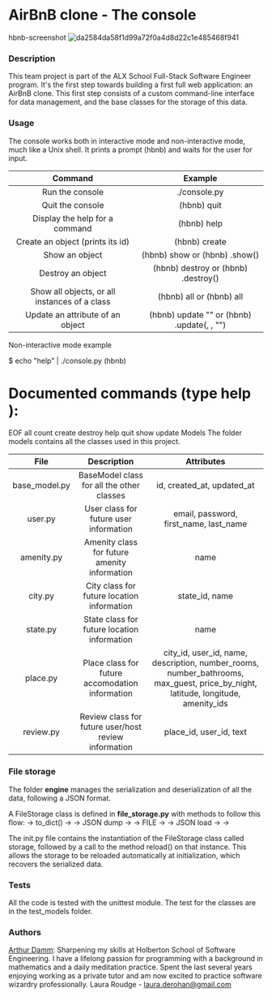 # AirBnB clone - The console

hbnb-screenshot
![da2584da58f1d99a72f0a4d8d22c1e485468f941](https://user-images.githubusercontent.com/79590894/183462359-c71b949f-2aa9-48c0-bec0-0fcc535391d9.png)

### Description

This team project is part of the ALX School Full-Stack Software Engineer program. It's the first step towards building a first full web application: an AirBnB clone. This first step consists of a custom command-line interface for data management, and the base classes for the storage of this data.

### Usage
The console works both in interactive mode and non-interactive mode, much like a Unix shell. It prints a prompt (hbnb) and waits for the user for input.

|Command|  Example|
|:------:|  :--------:|
Run the console|   ./console.py
Quit the console|   (hbnb) quit
Display the help for a command  | (hbnb) help <command>
Create an object (prints its id) |  (hbnb) create <class>
Show an object |  (hbnb) show <class> <id> or (hbnb) <class>.show(<id>)|
Destroy an object|   (hbnb) destroy <class> <id> or (hbnb) <class>.destroy(<id>)
Show all objects, or all instances of a class  | (hbnb) all or (hbnb) all <class>
|Update an attribute of an object|  (hbnb) update <class> <id> <attribute name> "<attribute value>" or (hbnb) <class>.update(<id>, <attribute name>, "<attribute value>")|

Non-interactive mode example

$ echo "help" | ./console.py
(hbnb)

Documented commands (type help <topic>):
========================================
EOF  all  count  create  destroy  help  quit  show  update
Models
The folder models contains all the classes used in this project.

|File|	Description|	Attributes|
|:---------:| :--------:| :--------:|
|base_model.py|	BaseModel class for all the other classes| id, created_at, updated_at|
|user.py| User class for future user information| email, password, first_name, last_name|
|amenity.py| Amenity class for future amenity information|	name|
|city.py| City class for future location information| state_id, name|
|state.py| State class for future location information| name|
|place.py| Place class for future accomodation information| city_id, user_id, name, description, number_rooms, number_bathrooms, max_guest, price_by_night, latitude, longitude, amenity_ids|
|review.py| Review class for future user/host review information| place_id, user_id, text|

### File storage
The folder **engine** manages the serialization and deserialization of all the data, following a JSON format.

A FileStorage class is defined in **file_storage.py** with methods to follow this flow: <object> -> to_dict() -> <dictionary> -> JSON dump -> <json string> -> FILE -> <json string> -> JSON load -> <dictionary> -> <object>

The init.py file contains the instantiation of the FileStorage class called storage, followed by a call to the method reload() on that instance. This allows the storage to be reloaded automatically at initialization, which recovers the serialized data.

### Tests
All the code is tested with the unittest module. The test for the classes are in the test_models folder.

### Authors
[Arthur Damm](https://LinkedIn.com/arthurdamm): Sharpening my skills at Holberton School of Software Engineering. I have a lifelong passion for programming with a background in mathematics and a daily meditation practice. Spent the last several years enjoying working as a private tutor and am now excited to practice software wizardry professionally.
Laura Roudge - laura.derohan@gmail.com
